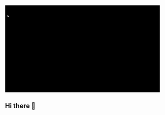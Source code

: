 ![Portfolio gif](https://github.com/Ryukemeister/Ryukemeister/blob/main/Git%20into-1.gif)

## Hi there 👋
